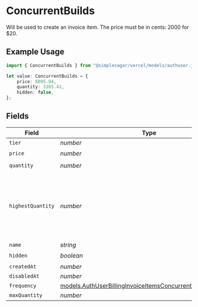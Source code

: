 # ConcurrentBuilds

Will be used to create an invoice item. The price must be in cents: 2000 for $20.

## Example Usage

```typescript
import { ConcurrentBuilds } from "@simplesagar/vercel/models/authuser.js";

let value: ConcurrentBuilds = {
    price: 8095.94,
    quantity: 3165.42,
    hidden: false,
};
```

## Fields

| Field                                                                                                                            | Type                                                                                                                             | Required                                                                                                                         | Description                                                                                                                      |
| -------------------------------------------------------------------------------------------------------------------------------- | -------------------------------------------------------------------------------------------------------------------------------- | -------------------------------------------------------------------------------------------------------------------------------- | -------------------------------------------------------------------------------------------------------------------------------- |
| `tier`                                                                                                                           | *number*                                                                                                                         | :heavy_minus_sign:                                                                                                               | N/A                                                                                                                              |
| `price`                                                                                                                          | *number*                                                                                                                         | :heavy_check_mark:                                                                                                               | N/A                                                                                                                              |
| `quantity`                                                                                                                       | *number*                                                                                                                         | :heavy_check_mark:                                                                                                               | N/A                                                                                                                              |
| `highestQuantity`                                                                                                                | *number*                                                                                                                         | :heavy_minus_sign:                                                                                                               | The highest quantity in the current period. Used to render the correct enable/disable UI for add-ons.                            |
| `name`                                                                                                                           | *string*                                                                                                                         | :heavy_minus_sign:                                                                                                               | N/A                                                                                                                              |
| `hidden`                                                                                                                         | *boolean*                                                                                                                        | :heavy_check_mark:                                                                                                               | N/A                                                                                                                              |
| `createdAt`                                                                                                                      | *number*                                                                                                                         | :heavy_minus_sign:                                                                                                               | N/A                                                                                                                              |
| `disabledAt`                                                                                                                     | *number*                                                                                                                         | :heavy_minus_sign:                                                                                                               | N/A                                                                                                                              |
| `frequency`                                                                                                                      | [models.AuthUserBillingInvoiceItemsConcurrentBuildsFrequency](../models/authuserbillinginvoiceitemsconcurrentbuildsfrequency.md) | :heavy_minus_sign:                                                                                                               | N/A                                                                                                                              |
| `maxQuantity`                                                                                                                    | *number*                                                                                                                         | :heavy_minus_sign:                                                                                                               | N/A                                                                                                                              |